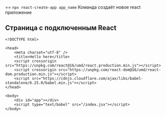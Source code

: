 == `npx react-create-app app_name` Команда создаёт новое react приложение

Страница с подключенным React
-

```
<!DOCTYPE html>

<head>
    <meta charset="utf-8" />
    <title>Hello here</title>
    <script crossorigin src="https://unpkg.com/react@16/umd/react.production.min.js"></script>
    <script crossorigin src="https://unpkg.com/react-dom@16/umd/react-dom.production.min.js"></script>
    <script src="https://cdnjs.cloudflare.com/ajax/libs/babel-standalone/6.25.0/babel.min.js"></script>
</head>

<body>
    <div id="app"></div>
    <script type="text/babel" src="/index.jsx"></script>
</body>
```
